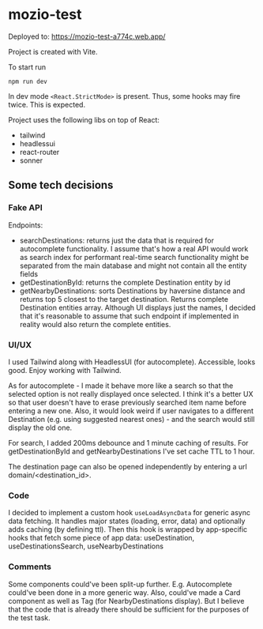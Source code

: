 # mozio-test

Deployed to: https://mozio-test-a774c.web.app/

Project is created with Vite.

To start run

```
npm run dev
```

In dev mode `<React.StrictMode>` is present. Thus, some hooks may fire twice. This is expected.

Project uses the following libs on top of React:
 - tailwind
 - headlessui
 - react-router
 - sonner

## Some tech decisions

### Fake API

Endpoints:
 - searchDestinations: returns just the data that is required for autocomplete functionality. I assume that's how a real API would work as search index for performant real-time search functionality might be separated from the main database and might not contain all the entity fields
 - getDestinationById: returns the complete Destination entity by id
 - getNearbyDestinations: sorts Destinations by haversine distance and returns top 5 closest to the target destination. Returns complete Destination entities array. Although UI displays just the names, I decided that it's reasonable to assume that such endpoint if implemented in reality would also return the complete entities.

### UI/UX

I used Tailwind along with HeadlessUI (for autocomplete). Accessible, looks good. Enjoy working with Tailwind.

As for autocomplete - I made it behave more like a search so that the selected option is not really displayed once selected.
I think it's a better UX so that user doesn't have to erase previously searched item name before entering a new one.
Also, it would look weird if user navigates to a different Destination (e.g. using suggested nearest ones) - and the search would still display the old one.

For search, I added 200ms debounce and 1 minute caching of results.
For getDestinationById and getNearbyDestinations I've set cache TTL to 1 hour.

The destination page can also be opened independently by entering a url domain/<destination_id>.

### Code

I decided to implement a custom hook `useLoadAsyncData` for generic async data fetching.
It handles major states (loading, error, data) and optionally adds caching (by defining ttl).
Then this hook is wrapped by app-specific hooks that fetch some piece of app data: useDestination, useDestinationsSearch, useNearbyDestinations

### Comments

Some components could've been split-up further. E.g. Autocomplete could've been done in a more generic way. Also, could've made a Card component as well as Tag (for NearbyDestinations display).
But I believe that the code that is already there should be sufficient for the purposes of the test task.






